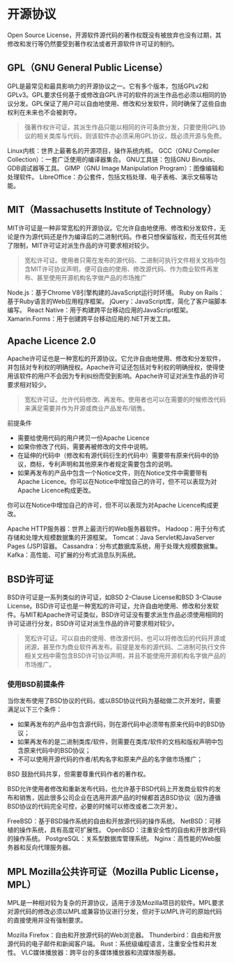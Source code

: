 # 开源协议

Open Source License，开源软件源代码的著作权既没有被放弃也没有过期，其修改和发行等仍然要受到著作权法或者开源软件许可证的制约。

## GPL（GNU General Public License）

GPL是最常见和最具影响力的开源协议之一。它有多个版本，包括GPLv2和GPLv3。GPL要求任何基于或修改自GPL许可的软件的派生作品也必须以相同的协议分发。GPL保证了用户可以自由地使用、修改和分发软件，同时确保了这些自由权利在未来也不会被剥夺。

> 强著作权许可证，其派生作品只能以相同的许可条款分发，只要使用GPL协议的相关类库与代码，则该软件亦必须采用GPL协议，既必须开源与免费。

Linux内核：世界上最著名的开源项目，操作系统内核。
GCC（GNU Compiler Collection）：一套广泛使用的编译器集合。
GNU工具链：包括GNU Binutils、GDB调试器等工具。
GIMP（GNU Image Manipulation Program）：图像编辑和处理软件。
LibreOffice：办公套件，包括文档处理、电子表格、演示文稿等功能。

## MIT（Massachusetts Institute of Technology）

MIT许可证是一种非常宽松的开源协议。它允许自由地使用、修改和分发软件，无论是作为源代码还是作为编译后的二进制代码。作者只想保留版权，而无任何其他了限制，MIT许可证对派生作品的许可要求相对较少。

> 宽松许可证。使用者只需在发布的源代码、二进制可执行文件相关文档中包含MIT许可协议声明，便可自由的使用、修改源代码、作为商业软件再发布、甚至使用开源机构名字做产品的市场推广

Node.js：基于Chrome V8引擎构建的JavaScript运行时环境。
Ruby on Rails：基于Ruby语言的Web应用程序框架。
jQuery：JavaScript库，简化了客户端脚本编写。
React Native：用于构建跨平台移动应用的JavaScript框架。
Xamarin.Forms：用于创建跨平台移动应用的.NET开发工具。

## Apache Licence 2.0

Apache许可证也是一种宽松的开源协议。它允许自由地使用、修改和分发软件，并包括对专利权的明确授权。Apache许可证还包括对专利权的明确授权，使得使用该软件的用户不会因为专利纠纷而受到影响。Apache许可证对派生作品的许可要求相对较少。

> 宽松许可证。允许代码修改、再发布。使用者也可以在需要的时候修改代码来满足需要并作为开源或商业产品发布/销售。

前提条件

- 需要给使用代码的用户拷贝一份Apache Licence
- 如果你修改了代码，需要再被修改的文件中说明。
- 在延伸的代码中（修改和有源代码衍生的代码中）需要带有原来代码中的协议，商标，专利声明和其他原来作者规定需要包含的说明。
- 如果再发布的产品中包含一个Notice文件，则在Notice文件中需要带有Apache Licence。你可以在Notice中增加自己的许可，但不可以表现为对Apache Licence构成更改。

你可以在Notice中增加自己的许可，但不可以表现为对Apache Licence构成更改。

Apache HTTP服务器：世界上最流行的Web服务器软件。
Hadoop：用于分布式存储和处理大规模数据集的开源框架。
Tomcat：Java Servlet和JavaServer Pages (JSP)容器。
Cassandra：分布式数据库系统，用于处理大规模数据集。
Kafka：高性能、可扩展的分布式消息队列系统。

## BSD许可证

BSD许可证是一系列类似的许可证，如BSD 2-Clause License和BSD 3-Clause License。BSD许可证也是一种宽松的许可证，允许自由地使用、修改和分发软件。与MIT和Apache许可证类似，BSD许可证没有要求派生作品必须使用相同的许可证进行分发，BSD许可证对派生作品的许可要求相对较少。

> 宽松许可证。可以自由的使用、修改源代码，也可以将修改后的代码开源或闭源，甚至作为商业软件再发布。前提是发布的源代码、二进制可执行文件相关文档中需包含BSD许可协议声明，并且不能使用开源机构名字做产品的市场推广。

### 使用BSD前提条件

当你发布使用了BSD协议的代码，或以BSD协议代码为基础做二次开发时，需要满足以下三个条件：

- 如果再发布的产品中包含源代码，则在源代码中必须带有原来代码中的BSD协议；
- 如果再发布的是二进制类库/软件，则需要在类库/软件的文档和版权声明中包含原来代码中的BSD协议；
- 不可以使用开源代码的作者/机构名字和原来产品的名字做市场推广；

BSD 鼓励代码共享，但需要尊重代码作者的著作权。

BSD允许使用者修改和重新发布代码，也允许基于BSD代码上开发商业软件的发布和销售，因此很多公司企业在选用开源产品的时候都首选BSD协议（因为遵循BSD协议的代码完全可控，必要的时候可以修改或者二次开发）。

FreeBSD：基于BSD操作系统的自由和开放源代码的操作系统。
NetBSD：可移植的操作系统，具有高度可扩展性。
OpenBSD：注重安全性的自由和开放源代码的操作系统。
PostgreSQL：关系型数据库管理系统。
Nginx：高性能的Web服务器和反向代理服务器。

## MPL Mozilla公共许可证（Mozilla Public License，MPL）

MPL是一种相对较为复杂的开源协议，适用于涉及Mozilla项目的软件。MPL要求对源代码的修改必须以MPL或兼容协议进行分发，但对于以MPL许可的原始代码的直接使用并没有强制要求。

Mozilla Firefox：自由和开放源代码的Web浏览器。
Thunderbird：自由和开放源代码的电子邮件和新闻客户端。
Rust：系统级编程语言，注重安全性和并发性。
VLC媒体播放器：跨平台的多媒体播放器和流媒体服务器。

